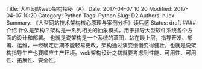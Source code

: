 Title: 大型网站web架构探秘（A）
Date: 2017-04-07 10:20
Modified: 2017-04-07 10:20
Category: Python
Tags: Python
Slug: D2
Authors: nJcx
Summary: 《大型网站技术架构核心原理与案例分析》读后感
Status: draft
####介绍
什么是架构？架构是一系列相关的抽象模式，用于指导大型软件系统各个方面的设计和部署。 也就是说架构是一个系统的草图，站在最上层，指导开发、部署、运维，一经确定后期不能轻易更改，架构通过演变慢慢变得健壮，也就是说架构指导生产也要顺应生产环境。web架构设计之初就要考虑到性能、可用性、可用性、拓展性、安全性，